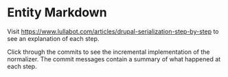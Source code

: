 # Entity Markdown

Visit https://www.lullabot.com/articles/drupal-serialization-step-by-step to see an explanation of each step.

Click through the commits to see the incremental implementation of the
normalizer. The commit messages contain a summary of what happened at each step.
